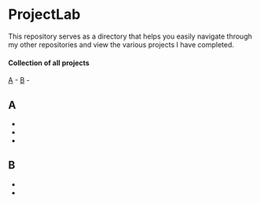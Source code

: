 # ProjectLab
This repository serves as a directory that helps you easily navigate through my other repositories and view the various projects I have completed.

#### Collection of all projects 

[A](#a) - [B](#b) -

## A <a id="a"></a>
- 
- 
- 
  
## B <a id="b"></a>
- 
-
